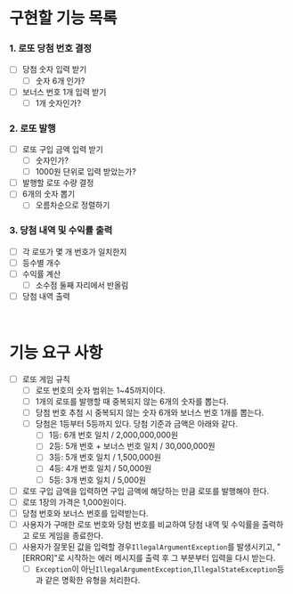 # 구현할 기능 목록

### 1. 로또 당첨 번호 결정

- [ ]  당첨 숫자 입력 받기
    - [ ]  숫자 6개 인가?
- [ ]  보너스 번호 1개 입력 받기
    - [ ]  1개 숫자인가?

### 2. 로또 발행

- [ ]  로또 구입 금액 입력 받기
    - [ ]  숫자인가?
    - [ ]  1000원 단위로 입력 받았는가?
- [ ]  발행할 로또 수량 결정
- [ ]  6개의 숫자 뽑기
    - [ ]  오름차순으로 정렬하기

### 3. 당첨 내역 및 수익률 출력

- [ ]  각 로또가 몇 개 번호가 일치한지
- [ ]  등수별 개수
- [ ]  수익률 계산
    - [ ]  소수점 둘째 자리에서 반올림
- [ ]  당첨 내역 출력

<br>

# 기능 요구 사항

- [ ]  로또 게임 규칙
    - [ ]  로또 번호의 숫자 범위는 1~45까지이다.
    - [ ]  1개의 로또를 발행할 때 중복되지 않는 6개의 숫자를 뽑는다.
    - [ ]  당첨 번호 추첨 시 중복되지 않는 숫자 6개와 보너스 번호 1개를 뽑는다.
    - [ ]  당첨은 1등부터 5등까지 있다. 당첨 기준과 금액은 아래와 같다.
        - [ ]  1등: 6개 번호 일치 / 2,000,000,000원
        - [ ]  2등: 5개 번호 + 보너스 번호 일치 / 30,000,000원
        - [ ]  3등: 5개 번호 일치 / 1,500,000원
        - [ ]  4등: 4개 번호 일치 / 50,000원
        - [ ]  5등: 3개 번호 일치 / 5,000원
- [ ]  로또 구입 금액을 입력하면 구입 금액에 해당하는 만큼 로또를 발행해야 한다.
- [ ]  로또 1장의 가격은 1,000원이다.
- [ ]  당첨 번호와 보너스 번호를 입력받는다.
- [ ]  사용자가 구매한 로또 번호와 당첨 번호를 비교하여 당첨 내역 및 수익률을 출력하고 로또 게임을 종료한다.
- [ ]  사용자가 잘못된 값을 입력할 경우`IllegalArgumentException`를 발생시키고, "[ERROR]"로 시작하는 에러 메시지를 출력 후 그 부분부터 입력을 다시 받는다.
    - [ ]  `Exception`이 아닌`IllegalArgumentException`,`IllegalStateException`등과 같은 명확한 유형을 처리한다.
